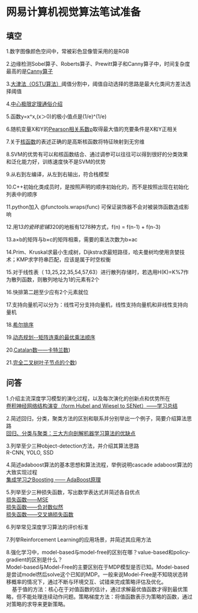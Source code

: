 # 网易计算机视觉算法笔试准备
## 填空
1.数字图像颜色空间中，常被彩色显像管采用的是RGB<br>

2.边缘检测Sobel算子、Roberts算子、Prewitt算子和Canny算子中，时间复杂度最高的是[Canny算子](https://zhuanlan.zhihu.com/p/35032299)<br>

3.[大津法（OSTU算法）](https://www.cnblogs.com/ranjiewen/p/6385564.html)阈值分割中，阈值自动选择的思路是最大化类间方差法选择阈值<br>

4.[中心极限定理通俗介绍](https://zhuanlan.zhihu.com/p/25241653)<br>

5.函数y=x^x,(x＞0)的极小值点是(1/e)^(1/e)<br>

6.随机变量X和Y的[Pearson相关系数ρ](https://www.zhihu.com/question/19734616)取得最大值的充要条件是X和Y正相关<br>

7.关于[核函数](https://www.zhihu.com/question/24627666)的表述正确的是高斯核函数将特征映射到无穷维<br>

8.SVM的优势有可以和核函数结合、通过调参可以往往可以得到很好的分类效果和泛化能力好，训练速度快不是SVM的优势<br>

9.从右到左编译，从左到右输出，符合栈模型<br>

10.C++初始化类成员时，是按照声明的顺序初始化的，而不是按照出现在初始化列表中的顺序<br>

11.python加入 @functools.wraps(func) 可保证装饰器不会对被装饰函数造成影响<br>

12.用1*3的瓷砖密铺3*20的地板有1278种方式，f(n) = f(n-1) + f(n-3)<br>

13.a×b的矩阵与b×c的矩阵相乘，需要的乘法次数为b×ac<br>

14.Prim、Kruskal求最小生成树，Dijkstra求最短路径，哈夫曼树均使用贪婪技术；KMP求字符串匹配，应该是属于时空权衡<br>

15.对于线性表（ 13,25,22,35,54,57,63）进行散列存储时，若选用H(K)=K%7作为散列函数，则散列地址为1的元素有2个<br>

16.快排第二趟至少应有2个元素就位<br>

17.支持向量机可以分为：线性可分支持向量机，线性支持向量机和非线性支持向量机<br>

18.[希尔排序](http://bubkoo.com/2014/01/15/sort-algorithm/shell-sort/)<br>

19.[动态规划--矩阵连乘的最优乘法顺序](https://www.nowcoder.com/test/question/done?tid=17423407&qid=168320#summary)<br>

20.[Catalan数——卡特兰数](https://blog.csdn.net/Hackbuteer1/article/details/7450250))<br>

21.[完全二叉树叶子节点的个数](https://blog.csdn.net/yunzhongguwu005/article/details/9224031))<br>

## 问答
1.介绍主流深度学习模型的演化过程，以及每次演化的创新点和优势所在<br>
   [卷积神经网络结构演变（form Hubel and Wiesel to SENet）——学习总结](https://zhuanlan.zhihu.com/p/34621135)<br>

2.简述回归，分类，聚类方法的区别和联系并分别举出一个例子，简要介绍算法思路<br>
   [回归、分类与聚类：三大方向剖解机器学习算法的优缺点](https://zhuanlan.zhihu.com/p/27013861)<br>

3.列举至少三种object-detection方法，并介绍其算法思路<br>
   R-CNN, YOLO, SSD<br>

4.简述adaboost算法的基本思想和算法流程，举例说明cascade adaboost算法的大致实现过程<br>
   [集成学习之Boosting —— AdaBoost原理](https://zhuanlan.zhihu.com/p/37358517)<br>

5.列举至少三种损失函数，写出数学表达式并简述各自优点<br>
   [损失函数——MSE](https://zhuanlan.zhihu.com/p/35707643)<br>
   [损失函数——负对数似然](https://zhuanlan.zhihu.com/p/35709139)<br>
   [损失函数——交叉熵损失函数](https://zhuanlan.zhihu.com/p/35709485)<br>

6.列举常见深度学习算法的评价标准<br>

7.列举Reinforcement Learning的应用场景，并简述其应用方法<br>

8.强化学习中，model-based与model-free的区别在哪？value-based和policy-gradient的区别是什么？<br>
    Model-based与Model-Free的主要区别在于MDP模型是否已知。Model-based是尝试model然后solve这个已知的MDP。一般来说Model-Free是不知晓状态转移概率的情况下，通过不断与环境交互、试错来完成策略评估及优化。<br>
    基于值的方法：核心在于对值函数的估计，通过求解最优值函数才得到最优策略，但不能处理连续动作问题。策略梯度方法：将值函数表示为策略的函数，通过对策略的求导来更新策略。<br>
